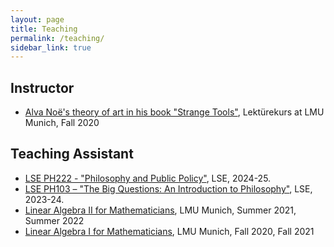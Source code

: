 ```yaml
---
layout: page
title: Teaching
permalink: /teaching/
sidebar_link: true
---
```


## Instructor
- [Alva Noë's theory of art in his book "Strange Tools"](https://lsf.verwaltung.uni-muenchen.de/qisserver/rds?state=verpublish&status=init&vmfile=no&publishid=822030&moduleCall=webInfo&publishConfFile=webInfo&publishSubDir=veranstaltung&fbclid=IwAR1BXuoHPh1eHylMTngb53gCFXbqBAZmHqq_mKACwipEblckl1pnOChUJOA), Lektürekurs at LMU Munich, Fall 2020

## Teaching Assistant
- [LSE PH222 - "Philosophy and Public Policy"](https://www.lse.ac.uk/resources/calendar2023-2024/courseGuides/PH/2023_PH222.htm), LSE, 2024-25.
- [LSE PH103 – "The Big Questions: An Introduction to Philosophy"](https://www.lse.ac.uk/resources/calendar2020-2021/courseGuides/PH/2020_PH103.htm), LSE, 2023-24.
- [Linear Algebra II for Mathematicians](https://www.mathematik.uni-muenchen.de/~kpanagio/LA2122.php), LMU Munich, Summer 2021, Summer 2022
- [Linear Algebra I for Mathematicians](https://www.mathematik.uni-muenchen.de/~bley/LinAlgWS2021.php), LMU Munich, Fall 2020, Fall 2021
